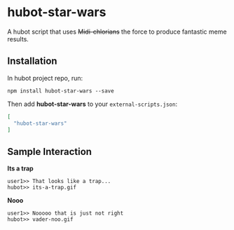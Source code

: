 # hubot-star-wars

A hubot script that uses ~~Midi-chlorians~~ the force to produce fantastic meme results.


## Installation

In hubot project repo, run:

`npm install hubot-star-wars --save`

Then add **hubot-star-wars** to your `external-scripts.json`:

```json
[
  "hubot-star-wars"
]
```

## Sample Interaction


**Its a trap**
```
user1>> That looks like a trap...
hubot>> its-a-trap.gif

```

**Nooo**
```
user1>> Nooooo that is just not right
hubot>> vader-noo.gif
```

